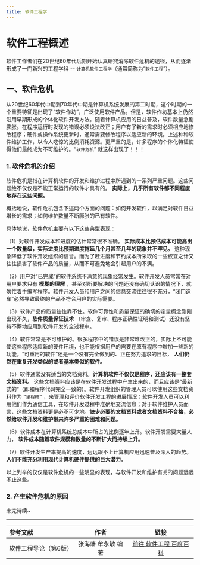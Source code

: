 ```yaml
---
title: 软件工程学
---
```


# 软件工程概述

软件工作者们在20世纪60年代后期开始认真研究消除软件危机的途径，从而逐渐形成了一门新兴的工程学科 -- `计算机软件工程学`（通常简称为“`软件工程`”）。

## 一、软件危机

从20世纪60年代中期到70年代中期是计算机系统发展的第二时期，这个时期的一个重要特征是出现了“软件作坊”，广泛使用软件产品。但是，软件作坊基本上仍然沿用早期形成的个体化软件开发方法。随着计算机应用的日益普及，软件数量急剧膨胀。在程序运行时发现的错误必须设法改正；用户有了新的需求时必须相应地修改程序；硬件或操作系统更新时，通常需要修改程序以适应新的环境。上述种种软件维护工作，以令人吃惊的比例消耗资源。更严重的是，许多程序的个体化特征使得他们最终成为不可维护的。“`软件危机`” 就这样出现了！！！

### 1. 软件危机的介绍

软件危机是指在计算机软件的开发和维护过程中所遇到的一系列严重问题。这些问题绝不仅仅是不能正常运行的软件才具有的。 **实际上，几乎所有软件都不同程度地存在这些问题。**

概括地说，软件危机包含下述两个方面的问题：如何开发软件，以满足对软件日益增长的需求；如何维护数量不断膨胀的已有软件。

具体地说，软件危机主要有以下这些典型表现：

（1）对软件开发成本和进度的估计常常很不准确。 **实际成本比预估成本可能高出一个数量级，实际进度比预期进度拖延几个月甚至几年的现象并不罕见。** 这种现象降低了软件开发组织的信誉。而为了赶进度和节约成本所采取的一些权宜之计又往往损害了软件产品的质量，从而不可避免地会引起用户的不满。

（2）用户对“已完成”的软件系统不满意的现象经常发生。软件开发人员常常在对用户要求只有 **模糊的理解** ，甚至对所要解决的问题还没有确切认识的情况下，就匆忙着手编写程序。软件开发人员和用户之间的信息交流往往很不充分，“闭门造车”必然导致最终的产品不符合用户的实际需要。

（3）软件产品的质量往往靠不住。软件可靠性和质量保证的确切的定量概念刚刚出现不久，**软件质量保证技术** （审查、复审、程序正确性证明和测试）还没有坚持不懈地应用到软件开发的全过程中。

（4）软件常常是不可维护的。很多程序中的错误是非常难改正的，实际上不可能使这些程序适应新的硬件环境，也不能根据用户的需要在原有程序中增加一些新的功能。“可重用的软件”还是一个没有完全做到的、正在努力追求的目标， **人们仍然在重复开发类似的或者基本类似的软件。** 

（5）软件通常没有适当的文档资料。**计算机软件不仅仅是程序，还应该有一整套文档资料。** 这些文档资料应该是在软件开发过程中产生出来的，而且应该是“最新式的”（即和程序代码完全一致的）。软件开发组织的管理人员可以使用这些文档资料作为 `“里程碑”` ，来管理和评价软件开发工程的进展情况；软件开发人员可以利用他们作为通信工具，在软件开发过程中准确地交流信息；对于软件维护人员而言，这些文档资料更是必不可少地。**缺少必要的文档资料或者文档资料不合格，必然给软件开发和维护带来许多严重的困难和问题。**

（6）软件成本在计算机系统总成本中所占的比例逐年上升。软件开发需要大量人力， **软件成本随着软件规模和数量的不断扩大而持续上升。** 

（7）软件开发生产率提高的速度，远远跟不上计算机应用迅速普及深入的趋势。 **人们不能充分利用现代计算机硬件提供的巨大潜力。**

以上列举的仅仅是软件危机的一些明显的表现，与软件开发和维护有关的问题远远不止这些。

### 2. 产生软件危机的原因

未完待续~



---


| 参考文献          |     作者      |     链接     |
| :------------ | :-----------: | :----------: |
| 软件工程导论（第6版） | 张海藩  牟永敏  编著 | [前往  软件工程  百度百科](https://baike.baidu.com/item/%E8%BB%9F%E4%BB%B6%E5%B7%A5%E7%A8%8B%E5%B0%8E%E8%AB%96%EF%BC%88%E7%AC%AC6%E7%89%88%EF%BC%89/17544372) |
